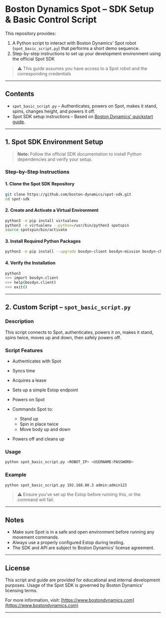 # Boston Dynamics Spot – SDK Setup & Basic Control Script

This repository provides:

1. A Python script to interact with Boston Dynamics' Spot robot (`spot_basic_script.py`) that performs a short demo sequence.
2. Step-by-step instructions to set up your development environment using the official Spot SDK

> ⚠️ This guide assumes you have access to a Spot robot and the corresponding credentials

---

## Contents

* `spot_basic_script.py` – Authenticates, powers on Spot, makes it stand, spins, changes height, and powers it off.
* Spot SDK setup instructions – Based on [Boston Dynamics' quickstart guide](https://dev.bostondynamics.com/docs/python/quickstart).

---

## 1. Spot SDK Environment Setup

> **Note:** Follow the official SDK documentation to install Python dependencies and verify your setup.

### Step-by-Step Instructions

#### 1. Clone the Spot SDK Repository

```bash
git clone https://github.com/boston-dynamics/spot-sdk.git
cd spot-sdk
```

#### 2. Create and Activate a Virtual Environment

```bash
python3 -m pip install virtualenv
python3 -m virtualenv --python=/usr/bin/python3 spotspin
source spotspin/bin/activate
```

#### 3. Install Required Python Packages

```bash
python3 -m pip install --upgrade bosdyn-client bosdyn-mission bosdyn-choreography-client bosdyn-orbit
```

#### 4. Verify the Installation

```bash
python3
>>> import bosdyn.client
>>> help(bosdyn.client)
>>> exit()
```

---

## 2. Custom Script – `spot_basic_script.py`

### Description

This script connects to Spot, authenticates, powers it on, makes it stand, spins twice, moves up and down, then safely powers off.

### Script Features

* Authenticates with Spot
* Syncs time
* Acquires a lease
* Sets up a simple Estop endpoint
* Powers on Spot
* Commands Spot to:

  * Stand up
  * Spin in place twice
  * Move body up and down
* Powers off and cleans up

### Usage

```bash
python spot_basic_script.py <ROBOT_IP> <USERNAME:PASSWORD>
```

### Example

```bash
python spot_basic_script.py 192.168.80.3 admin:admin123
```

> ⚠️ Ensure you’ve set up the Estop before running this, or the command will fail.

---

## Notes

* Make sure Spot is in a safe and open environment before running any movement commands.
* Always use a properly configured Estop during testing.
* The SDK and API are subject to Boston Dynamics’ license agreement.

---

## License

This script and guide are provided for educational and internal development purposes.
Usage of the Spot SDK is governed by Boston Dynamics’ licensing terms.

For more information, visit: [https://www.bostondynamics.com](https://www.bostondynamics.com)

---
